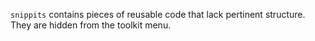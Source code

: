 `snippits` contains pieces of reusable code that lack pertinent structure. They are hidden from the toolkit menu.
